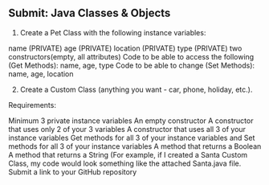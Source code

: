 ## Submit: Java Classes & Objects

1. Create a Pet Class with the following instance variables: 

name (PRIVATE) 
age (PRIVATE) 
location (PRIVATE) 
type (PRIVATE) 
two constructors(empty, all attributes)
Code to be able to access the following (Get Methods): 
name, age, type 
Code to be able to change (Set Methods): 
name, age, location

2. Create a Custom Class (anything you want - car, phone, holiday, etc.). 

Requirements: 

Minimum 3 private instance variables 
An empty constructor 
A constructor that uses only 2 of your 3 variables
A constructor that uses all 3 of your instance variables 
Get methods for all 3 of your instance variables and Set methods for all 3 of your instance variables 
A method that returns a Boolean 
A method that returns a String (For example, if I created a Santa Custom Class, my code would look something like the attached Santa.java file. 
Submit a link to your GitHub repository
